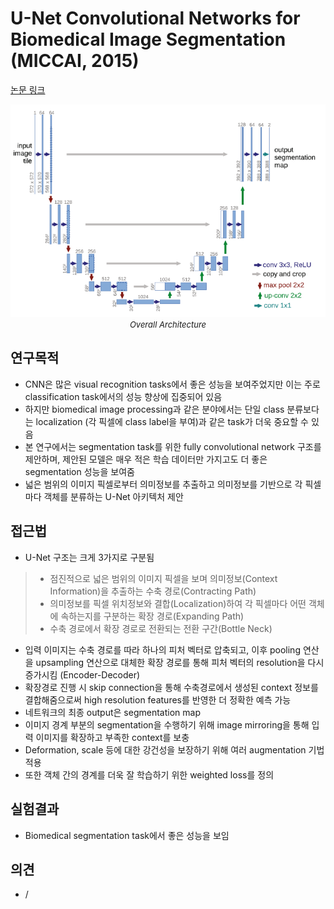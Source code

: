 # U-Net Convolutional Networks for Biomedical Image Segmentation (MICCAI, 2015)

[논문 링크](https://link.springer.com/chapter/10.1007/978-3-319-24574-4_28)

<p align="center">
    <img width="600" alt='fig1' src="./img/04_01_01.png?raw=true"></br>
    <em><font size=2>Overall Architecture</font></em>
</p>

## 연구목적
- CNN은 많은 visual recognition tasks에서 좋은 성능을 보여주었지만 이는 주로 classification task에서의 성능 향상에 집중되어 있음
- 하지만 biomedical image processing과 같은 분야에서는 단일 class 분류보다는 localization (각 픽셀에 class label을 부여)과 같은 task가 더욱 중요할 수 있음
- 본 연구에서는 segmentation task를 위한 fully convolutional network 구조를 제안하며, 제안된 모델은 매우 적은 학습 데이터만 가지고도 더 좋은 segmentation 성능을 보여줌 
- 넓은 범위의 이미지 픽셀로부터 의미정보를 추출하고 의미정보를 기반으로 각 픽셀마다 객체를 분류하는 U-Net 아키텍처 제안

## 접근법
- U-Net 구조는 크게 3가지로 구분됨
> - 점진적으로 넓은 범위의 이미지 픽셀을 보며 의미정보(Context Information)을 추출하는 수축 경로(Contracting Path)
> - 의미정보를 픽셀 위치정보와 결합(Localization)하여 각 픽셀마다 어떤 객체에 속하는지를 구분하는 확장 경로(Expanding Path)
> - 수축 경로에서 확장 경로로 전환되는 전환 구간(Bottle Neck)
- 입력 이미지는 수축 경로를 따라 하나의 피처 벡터로 압축되고, 이후 pooling 연산을 upsampling 연산으로 대체한 확장 경로를 통해 피처 벡터의 resolution을 다시 증가시킴 (Encoder-Decoder)
- 확장경로 진행 시 skip connection을 통해 수축경로에서 생성된 context 정보를 결합해줌으로써 high resolution features를 반영한 더 정확한 예측 가능
- 네트워크의 최종 output은 segmentation map
- 이미지 경계 부분의 segmentation을 수행하기 위해 image mirroring을 통해 입력 이미지를 확장하고 부족한 context를 보충
- Deformation, scale 등에 대한 강건성을 보장하기 위해 여러 augmentation 기법 적용
- 또한 객체 간의 경계를 더욱 잘 학습하기 위한 weighted loss를 정의

## 실험결과
- Biomedical segmentation task에서 좋은 성능을 보임

## 의견
- /